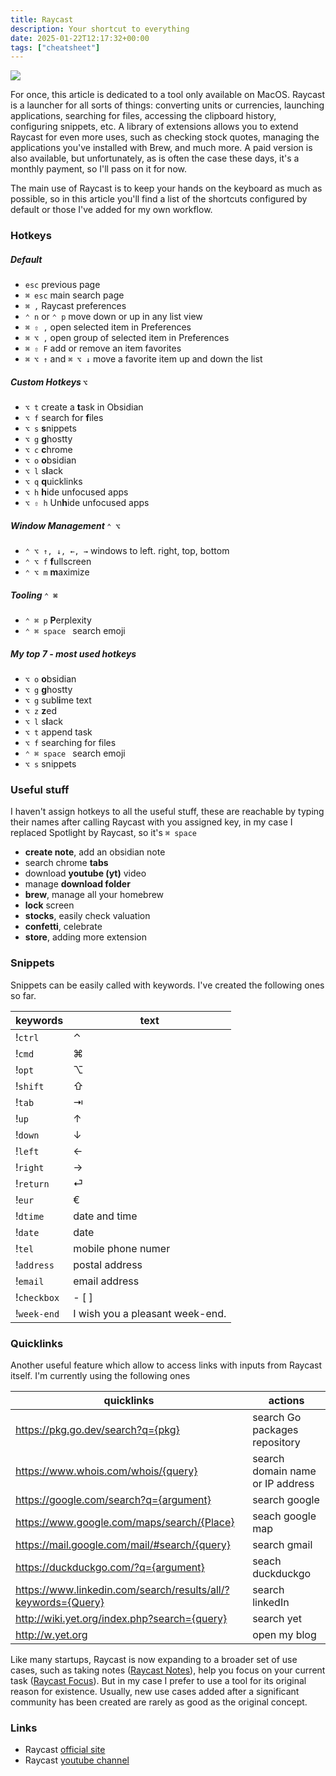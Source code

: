 ```yaml
---
title: Raycast
description: Your shortcut to everything
date: 2025-01-22T12:17:32+00:00
tags: ["cheatsheet"]
---
```

![](/images/posts/raycast.png)

For once, this article is dedicated to a tool only available on MacOS. Raycast is a launcher for all sorts of things: converting units or currencies, launching applications, searching for files, accessing the clipboard history, configuring snippets, etc. A library of extensions allows you to extend Raycast for even more uses, such as checking stock quotes, managing the applications you've installed with Brew, and much more. A paid version is also available, but unfortunately, as is often the case these days, it's a monthly payment, so I'll pass on it for now.

The main use of Raycast is to keep your hands on the keyboard as much as possible, so in this article you'll find a list of the shortcuts configured by default or those I've added for my own workflow.
### Hotkeys

##### Default
- `esc` previous page
- `⌘ esc` main search page
- `⌘ ,` Raycast preferences
- `⌃ n` or `⌃ p` move down or up in any list view
- `⌘ ⇧ ,` open selected item in Preferences
- `⌘ ⌥ ,` open group of selected item in Preferences
- `⌘ ⇧ F` add or remove an item favorites
- `⌘ ⌥ ↑` and `⌘ ⌥ ↓` move a favorite item up and down the list

##### Custom Hotkeys `⌥`
- `⌥ t` create a **t**ask in Obsidian
- `⌥ f` search for **f**iles
- `⌥ s` **s**nippets
- `⌥ g` **g**hostty
- `⌥ c` **c**hrome
- `⌥ o` **o**bsidian
- `⌥ l` s**l**ack
- `⌥ q`  **q**uicklinks
- `⌥ h` **h**ide unfocused apps
- `⌥ ⇧ h` Un**h**ide unfocused apps

##### Window Management `⌃ ⌥`
- `⌃ ⌥ ↑, ↓, ←, →` windows to left. right, top, bottom
- `⌃ ⌥ f` **f**ullscreen
- `⌃ ⌥ m` **m**aximize

##### Tooling `⌃ ⌘`
- `⌃ ⌘ p` **P**erplexity
- `⌃ ⌘ space ` search emoji

##### My top 7 - most used hotkeys
- `⌥ o` **o**bsidian
- `⌥ g` **g**hostty
- `⌥ g` subl**i**me text
- `⌥ z` **z**ed
- `⌥ l` s**l**ack
- `⌥ t` append task 
- `⌥ f` searching for files
- `⌃ ⌘ space ` search emoji
- `⌥ s` snippets

### Useful stuff
I haven't assign hotkeys to all the useful stuff, these are reachable by typing their names after calling Raycast with you assigned key, in my case I replaced Spotlight by Raycast, so it's `⌘ space`

- **create note**, add an obsidian note
- search chrome **tabs**
- download **youtube (yt)** video
- manage **download folder**
- **brew**, manage all your homebrew
- **lock** screen
- **stocks**, easily check valuation
- **confetti**, celebrate
- **store**, adding more extension

### Snippets
Snippets can be easily called with keywords. I've created the following ones so far.

| keywords    | text                            |
| ----------- | ------------------------------- |
| !`ctrl`     | ⌃                               |
| !`cmd`      | ⌘                               |
| !`opt`      | ⌥                               |
| !`shift`    | ⇧                               |
| !`tab`      | ⇥                               |
| !`up`       | ↑                               |
| !`down`     | ↓                               |
| !`left`     | ←                               |
| !`right`    | →                               |
| !`return`   | ⏎                               |
| !`eur`      | €                               |
| !`dtime`    | date and time                   |
| !`date`     | date                            |
| !`tel`      | mobile phone numer              |
| !`address`  | postal address                  |
| !`email`    | email address                   |
| !`checkbox` | - [ ]                           |
| !`week-end`  | I wish you a pleasant week-end. |

### Quicklinks
Another useful feature which allow to access links with inputs from Raycast itself. I'm currently using the following ones

| quicklinks                                                    | actions                          |
| ------------------------------------------------------------- | -------------------------------- |
| https://pkg.go.dev/search?q={pkg}                             | search Go packages repository    |
| https://www.whois.com/whois/{query}                           | search domain name or IP address |
| https://google.com/search?q={argument}                        | search google                    |
| https://www.google.com/maps/search/{Place}                    | seach google map                 |
| https://mail.google.com/mail/#search/{query}                  | search gmail                     |
| https://duckduckgo.com/?q={argument}                          | seach duckduckgo                 |
| https://www.linkedin.com/search/results/all/?keywords={Query} | search linkedIn                  |
| http://wiki.yet.org/index.php?search={query}                  | search yet                       |
| http://w.yet.org                                              | open my blog                     |

Like many startups, Raycast is now expanding to a broader set of use cases, such as taking notes ([Raycast Notes](https://www.raycast.com/blog/raycast-notes)), help you focus on your current task ([Raycast Focus](https://www.raycast.com/core-features/focus)). But in my case I prefer to use a tool for its original reason for existence. Usually, new use cases added after a significant community has been created are rarely as good as the original concept.

### Links
- Raycast [official site](https://www.raycast.com/)
- Raycast [youtube channel](https://www.youtube.com/@raycastapp)
